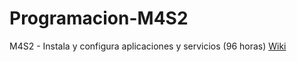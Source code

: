 # Programacion-M4S2
M4S2 - Instala y configura aplicaciones y servicios (96 horas)
[Wiki](https://github.com/dgeti-cetis108/Programacion-M4S2/wiki)
